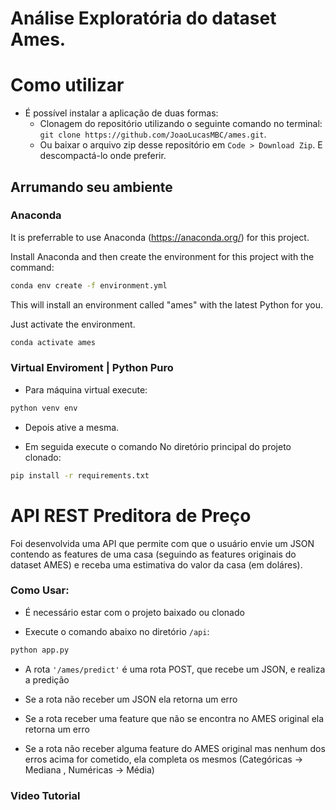 # Análise Exploratória do dataset Ames.

# Como utilizar
* É possível instalar a aplicação de duas formas:
  - Clonagem do repositório utilizando o seguinte comando no terminal: `git clone https://github.com/JoaoLucasMBC/ames.git`.
  - Ou baixar o arquivo zip desse repositório em `Code > Download Zip`. E descompactá-lo onde preferir.

## Arrumando seu ambiente

### Anaconda

It is preferrable to use Anaconda (https://anaconda.org/) for this project.

Install Anaconda and then create the environment for this project with the command:

``` bash
conda env create -f environment.yml
```

This will install an environment called "ames" with the latest Python for you. 

Just activate the environment.

``` bash
conda activate ames
```

### Virtual Enviroment | Python Puro 
* Para máquina virtual execute: 
``` bash 
python venv env
``` 
* Depois ative a mesma. 

* Em seguida execute o comando No diretório principal do projeto clonado: 
``` bash 
pip install -r requirements.txt
```  

# API REST Preditora de Preço
Foi desenvolvida uma API que permite com que o usuário envie um JSON contendo as features de uma casa (seguindo as features originais do dataset AMES) e receba uma estimativa do valor da casa (em doláres). 

### Como Usar:

* É necessário estar com o projeto baixado ou clonado

* Execute o comando abaixo no diretório ```/api```:

``` bash 
python app.py
```

* A rota ```'/ames/predict'``` é uma rota POST, que recebe um JSON, e realiza a predição

* Se a rota não receber um JSON ela retorna um erro

* Se a rota receber uma feature que não se encontra no AMES original ela retorna um erro

* Se a rota não receber alguma feature do AMES original mas nenhum dos erros acima for cometido, ela completa os mesmos (Categóricas -> Mediana , Numéricas -> Média)

### Video Tutorial
